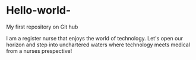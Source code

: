 # Hello-world-
My first repository on Git hub 

I am a register nurse that enjoys the world of technology. 
Let's open our horizon and step into unchartered waters where technology meets medical from a nurses prespective! 
